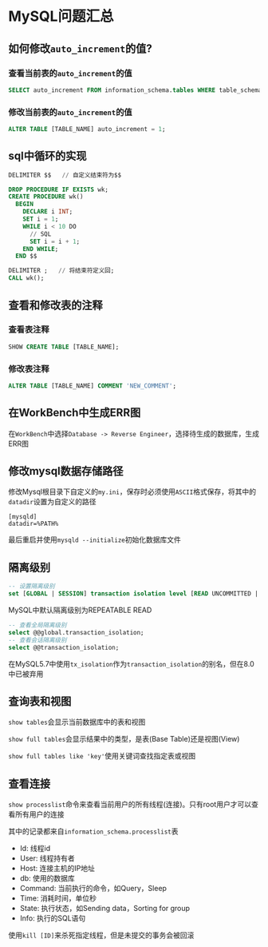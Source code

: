 # MySQL问题汇总

## 如何修改`auto_increment`的值?

### 查看当前表的`auto_increment`的值

```sql
SELECT auto_increment FROM information_schema.tables WHERE table_schema='DATABASE_NAME' AND table_name='TABLE_NAME';
```

### 修改当前表的`auto_increment`的值

```sql
ALTER TABLE [TABLE_NAME] auto_increment = 1;
```

## sql中循环的实现

```sql
DELIMITER $$   // 自定义结束符为$$

DROP PROCEDURE IF EXISTS wk;
CREATE PROCEDURE wk()
  BEGIN
    DECLARE i INT;
    SET i = 1;
    WHILE i < 10 DO
      // SQL
      SET i = i + 1;
    END WHILE;
  END $$

DELIMITER ;   // 将结束符定义回;
CALL wk();
```

## 查看和修改表的注释

### 查看表注释

```sql
SHOW CREATE TABLE [TABLE_NAME]; 
```

### 修改表注释

```sql
ALTER TABLE [TABLE_NAME] COMMENT 'NEW_COMMENT';
```

## 在WorkBench中生成ERR图

在`WorkBench`中选择`Database -> Reverse Engineer`，选择待生成的数据库，生成ERR图

## 修改mysql数据存储路径

修改Mysql根目录下自定义的`my.ini`，保存时必须使用`ASCII`格式保存，将其中的`datadir`设置为自定义的路径

```mysql
[mysqld]
datadir=%PATH%
```

最后重启并使用`mysqld --initialize`初始化数据库文件

## 隔离级别

```sql
-- 设置隔离级别
set [GLOBAL | SESSION] transaction isolation level [READ UNCOMMITTED | READ COMMITTED | REPEATABLE READ | SERIALIZABLE]
```

MySQL中默认隔离级别为REPEATABLE READ

```sql
-- 查看全局隔离级别
select @@global.transaction_isolation;
-- 查看会话隔离级别
select @@transaction_isolation;
```

在MySQL5.7中使用`tx_isolation`作为`transaction_isolation`的别名，但在8.0中已被弃用

## 查询表和视图

`show tables`会显示当前数据库中的表和视图

`show full tables`会显示结果中的类型，是表(Base Table)还是视图(View)

`show full tables like 'key'`使用关键词查找指定表或视图

## 查看连接

`show processlist`命令来查看当前用户的所有线程(连接)。只有root用户才可以查看所有用户的连接

其中的记录都来自`information_schema.processlist`表

- Id: 线程id
- User: 线程持有者
- Host: 连接主机的IP地址
- db: 使用的数据库
- Command: 当前执行的命令，如Query，Sleep
- Time: 消耗时间，单位秒
- State: 执行状态，如Sending data，Sorting for group
- Info: 执行的SQL语句

使用`kill [ID]`来杀死指定线程，但是未提交的事务会被回滚

##